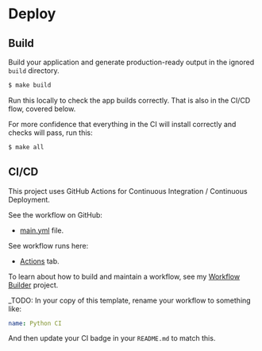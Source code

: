 # **Deploy**


## Build

Build your application and generate production-ready output in the ignored `build` directory.

```sh
$ make build
```

Run this locally to check the app builds correctly. That is also in the CI/CD flow, covered below.

For more confidence that everything in the CI will install correctly and checks will pass, run this:

```sh
$ make all
```


## CI/CD

This project uses GitHub Actions for Continuous Integration / Continuous Deployment.

See the workflow on GitHub:

- [main.yml](https://github.com/MichaelCurrin/generic-project-template/blob/main/.github/workflows/main.yml) file.

See workflow runs here:

- [Actions](https://github.com/MichaelCurrin/generic-project-template/actions) tab.

To learn about how to build and maintain a workflow, see my [Workflow Builder](https://michaelcurrin.github.io/workflow-builder/) project.

_TODO: In your copy of this template, rename your workflow to something like:

```yaml
name: Python CI
```

And then update your CI badge in your `README.md` to match this.
